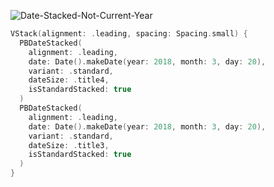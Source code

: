 ![Date-Stacked-Not-Current-Year](https://github.com/powerhome/playbook-swift/assets/54749071/f778f10f-21c3-42b9-b660-9def6c75ecf3)
```swift
VStack(alignment: .leading, spacing: Spacing.small) {
  PBDateStacked(
    alignment: .leading,
    date: Date().makeDate(year: 2018, month: 3, day: 20),
    variant: .standard,
    dateSize: .title4,
    isStandardStacked: true
  )
  PBDateStacked(
    alignment: .leading,
    date: Date().makeDate(year: 2018, month: 3, day: 20),
    variant: .standard,
    dateSize: .title3,
    isStandardStacked: true
  )
}
```
